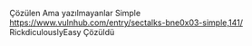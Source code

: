 Çözülen Ama yazılmayanlar 
Simple https://www.vulnhub.com/entry/sectalks-bne0x03-simple,141/
RickdiculouslyEasy Çözüldü

